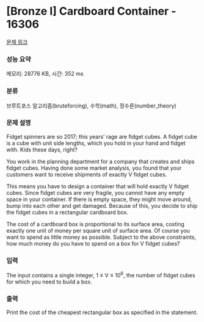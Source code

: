 # [Bronze I] Cardboard Container - 16306 

[문제 링크](https://www.acmicpc.net/problem/16306) 

### 성능 요약

메모리: 28776 KB, 시간: 352 ms

### 분류

브루트포스 알고리즘(bruteforcing), 수학(math), 정수론(number_theory)

### 문제 설명

<p>Fidget spinners are so 2017; this years’ rage are fidget cubes. A fidget cube is a cube with unit side lengths, which you hold in your hand and fidget with. Kids these days, right?</p>

<p>You work in the planning department for a company that creates and ships fidget cubes. Having done some market analysis, you found that your customers want to receive shipments of exactly V fidget cubes.</p>

<p>This means you have to design a container that will hold exactly V fidget cubes. Since fidget cubes are very fragile, you cannot have any empty space in your container. If there is empty space, they might move around, bump into each other and get damaged. Because of this, you decide to ship the fidget cubes in a rectangular cardboard box.</p>

<p>The cost of a cardboard box is proportional to its surface area, costing exactly one unit of money per square unit of surface area. Of course you want to spend as little money as possible. Subject to the above constraints, how much money do you have to spend on a box for V fidget cubes?</p>

### 입력 

 <p>The input contains a single integer, 1 ≤ V ≤ 10<sup>6</sup>, the number of fidget cubes for which you need to build a box.</p>

### 출력 

 <p>Print the cost of the cheapest rectangular box as specified in the statement.</p>

